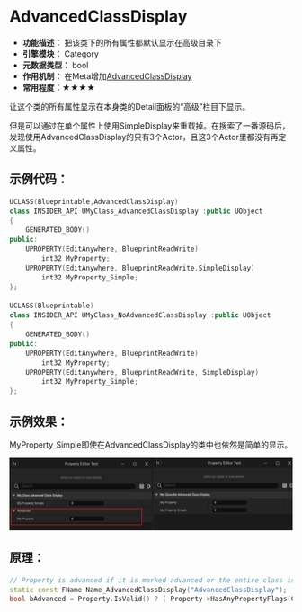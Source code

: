 # AdvancedClassDisplay

- **功能描述：**  把该类下的所有属性都默认显示在高级目录下
- **引擎模块：** Category
- **元数据类型：** bool
- **作用机制：** 在Meta增加[AdvancedClassDisplay](#Meta_DetailsPanel_AdvancedClassDisplay)
- **常用程度：★★★★**

让这个类的所有属性显示在本身类的Detail面板的“高级”栏目下显示。

但是可以通过在单个属性上使用SimpleDisplay来重载掉。在搜索了一番源码后，发现使用AdvancedClassDisplay的只有3个Actor，且这3个Actor里都没有再定义属性。

## 示例代码：

```cpp
UCLASS(Blueprintable,AdvancedClassDisplay)
class INSIDER_API UMyClass_AdvancedClassDisplay :public UObject
{
	GENERATED_BODY()
public:
	UPROPERTY(EditAnywhere, BlueprintReadWrite)
		int32 MyProperty;
	UPROPERTY(EditAnywhere, BlueprintReadWrite,SimpleDisplay)
		int32 MyProperty_Simple;
};

UCLASS(Blueprintable)
class INSIDER_API UMyClass_NoAdvancedClassDisplay :public UObject
{
	GENERATED_BODY()
public:
	UPROPERTY(EditAnywhere, BlueprintReadWrite)
		int32 MyProperty;
	UPROPERTY(EditAnywhere, BlueprintReadWrite, SimpleDisplay)
		int32 MyProperty_Simple;
};
```

## 示例效果：

MyProperty_Simple即使在AdvancedClassDisplay的类中也依然是简单的显示。

![Untitled](Specifier_UCLASS_Category_AdvancedClassDisplay_Untitled.png)

## 原理：

```cpp
// Property is advanced if it is marked advanced or the entire class is advanced and the property not marked as simple
static const FName Name_AdvancedClassDisplay("AdvancedClassDisplay");
bool bAdvanced = Property.IsValid() ? ( Property->HasAnyPropertyFlags(CPF_AdvancedDisplay) || ( !Property->HasAnyPropertyFlags( CPF_SimpleDisplay ) && Property->GetOwnerClass() && Property->GetOwnerClass()->GetBoolMetaData(Name_AdvancedClassDisplay) ) ) : false;
```